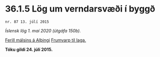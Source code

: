 # 36.1.5 Lög um verndarsvæði í byggð

`nr. 87 13. júlí 2015`

_Íslensk lög 1. maí 2020 (útgáfa 150b)._

[Ferill málsins á Alþingi](https://www.althingi.is/thingstorf/thingmalalistar-eftir-thingum/ferill/?ltg=144&mnr=629)
[Frumvarp til laga.](https://www.althingi.is/altext/144/s/1085.html)

**Tóku gildi 24. júlí 2015.**

